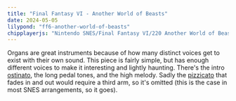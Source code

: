 ```yaml
---
title: "Final Fantasy VI - Another World of Beasts"
date: 2024-05-05
lilypond: "ff6-another-world-of-beasts"
chipplayerjs: "Nintendo SNES/Final Fantasy VI/220 Another World of Beasts.spc"
---
```


Organs are great instruments because of how many distinct voices get to exist with their own sound. This piece is fairly simple, but has enough different voices to make it interesting and lightly haunting. There's the intro [ostinato](https://en.wikipedia.org/wiki/Ostinato), the long pedal tones, and the high melody. Sadly the [pizzicato](https://en.wikipedia.org/wiki/Pizzicato) that fades in and out would require a third arm, so it's omitted (this is the case in most SNES arrangements, so it goes).